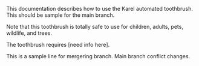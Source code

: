 
This documentation describes how to use the Karel automated toothbrush. This should be sample for the main branch.

Note that this toothbrush is totally safe to use for children, adults, pets, wildlife, and trees.

The toothbrush requires [need info here].

This is a sample line for mergering branch. Main branch conflict changes.